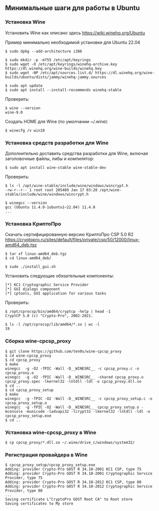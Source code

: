 ## Минимальные шаги для работы в Ubuntu

### Установка  Wine

Установить Wine как описано здесь https://wiki.winehq.org/Ubuntu

Пример минимально необходимой установки для Ubuntu 22.04

```
$ sudo dpkg --add-architecture i386
```

```
$ sudo mkdir -p -m755 /etc/apt/keyrings
$ sudo wget -O /etc/apt/keyrings/winehq-archive.key https://dl.winehq.org/wine-builds/winehq.key
$ sudo wget -NP /etc/apt/sources.list.d/ https://dl.winehq.org/wine-builds/ubuntu/dists/jammy/winehq-jammy.sources
```

```
$ sudo apt update
$ sudo apt install --install-recommends winehq-stable
```

Проверить:

```
$ wine --version
wine-9.0
```

Создать HOME для Wine (по умолчании ~/.wine):

```
$ winecfg /v win10
```

### Установка средств разработки для Wine

Дополнительно доставить средства разработки для Wine, включая заголовочные файлы, либы и компилятор:

```
$ sudo apt install wine-stable wine-stable-dev
```

Проверить:

```
$ ls -l /opt/wine-stable/include/wine/windows/wincrypt.h
-rw-r--r-- 1 root root 205489 Jan 17 03:20 /opt/wine-stable/include/wine/windows/wincrypt.h
```

```
$ winegcc --version
gcc (Ubuntu 11.4.0-1ubuntu1~22.04) 11.4.0
...
```

### Установка КриптоПро

Скачать сертифицированную версию КриптоПро CSP 5.0 R2<br>
https://cryptopro.ru/sites/default/files/private/csp/50/12000/linux-amd64_deb.tgz

```
$ tar xf linux-amd64_deb.tgz
$ cd linux-amd64_deb/
```

```
$ sudo ./install_gui.sh
```

Установить следующие обязательные компоненты:

```
[*] KC1 Cryptographic Service Provider
[*] GUI dialogs component
[*] cptools, GUI application for various tasks
```

Проверить:

```
$ /opt/cprocsp/bin/amd64/cryptcp -help | head -1
CryptCP 5.0 (c) "Crypto-Pro", 2002-2021.
```

```
$ ls -l /opt/cprocsp/lib/amd64/*.so | wc -l
19
```

### Сборка wine-cpcsp_proxy

```
$ git clone https://github.com/ten0s/wine-cpcsp_proxy
$ cd wine-cpcsp_proxy
$ cd cpcsp_proxy
$ make
winegcc  -g -O2 -fPIC -Wall -D__WINESRC__ -c cpcsp_proxy.c -o cpcsp_proxy.o
winegcc  -g -O2 -fPIC -Wall -D__WINESRC__ -shared cpcsp_proxy.o cpcsp_proxy.spec -lkernel32 -lntdll -ldl -o cpcsp_proxy.dll.so
$ cd ..
$ cd cpcsp_proxy_setup
$ make
winegcc  -g -fPIC -O2 -Wall -D__WINESRC__ -c cpcsp_proxy_setup.c -o cpcsp_proxy_setup.o
winegcc  -g -fPIC -O2 -Wall -D__WINESRC__ cpcsp_proxy_setup.o -mconsole -municode -ladvapi32 -lcrypt32 -lkernel32 -lntdll -ldl -o cpcsp_proxy_setup.exe
$ cd ..
```

### Установка wine-cpcsp_proxy в Wine

```
$ cp cpcsp_proxy/*.dll.so ~/.wine/drive_c/windows/system32/
```

### Регистрация провайдера в Wine

```
$ cpcsp_proxy_setup/cpcsp_proxy_setup.exe
Adding: provider Crypto-Pro GOST R 34.10-2001 KC1 CSP, type 75
Adding: provider Crypto-Pro GOST R 34.10-2001 Cryptographic Service Provider, type 75
Adding: provider Crypto-Pro GOST R 34.10-2012 KC1 CSP, type 80
Adding: provider Crypto-Pro GOST R 34.10-2012 Cryptographic Service Provider, type 80
...
Saving certificate L"CryptoPro GOST Root CA" to Root store
Saving certificates to My store
```
